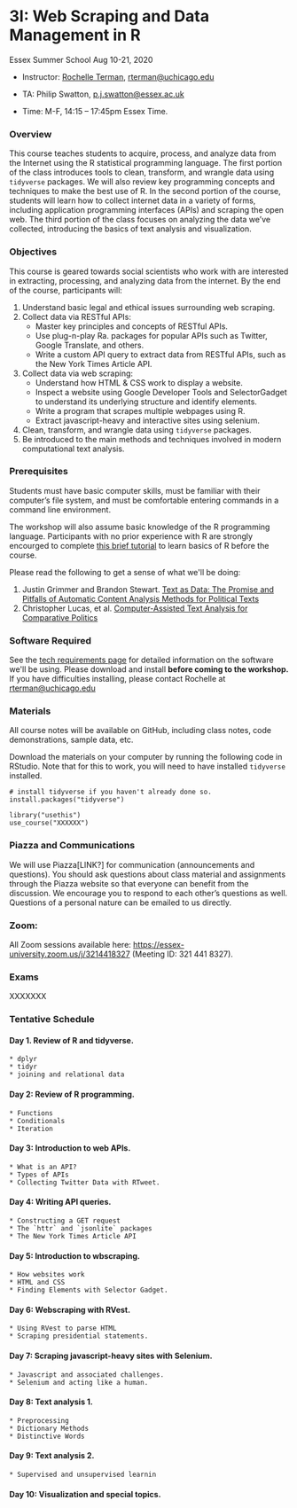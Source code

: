 # 3I: Web Scraping and Data Management in R

Essex Summer School
Aug 10-21, 2020

* Instructor: [Rochelle Terman](http://rochelleterman.com/), rterman@uchicago.edu

* TA: Philip Swatton, p.j.swatton@essex.ac.uk

* Time: M-F, 14:15 – 17:45pm Essex Time.


### Overview

This course teaches students to acquire, process, and analyze data from the Internet using the R statistical programming language. The first portion of the class introduces tools to clean, transform, and wrangle data using `tidyverse` packages. We will also review key programming concepts and techniques to make the best use of R. In the second portion of the course, students will learn how to collect internet data in a variety of forms, including application programming interfaces (APIs) and scraping the open web. The third portion of the class focuses on analyzing the data we’ve collected, introducing the basics of text analysis and visualization.

### Objectives 

This course is geared towards social scientists who work with are interested in extracting, processing, and analyzing data from the internet. By the end of the course, participants will:

1.  Understand basic legal and ethical issues surrounding web scraping.
2.  Collect data via RESTful APIs:
    * Master key principles and concepts of RESTful APIs.
    * Use plug-n-play Ra.   packages for popular APIs such as Twitter, Google Translate, and others.
    * Write a custom API query to extract data from RESTful APIs, such as the New York Times Article API.
3.  Collect data via web scraping:
    * Understand how HTML & CSS work to display a website.
    * Inspect a website using Google Developer Tools and SelectorGadget to understand its underlying structure and identify elements.
    * Write a program that scrapes multiple webpages using R.
    * Extract javascript-heavy and interactive sites using selenium.
4.  Clean, transform, and wrangle data using `tidyverse` packages.
5.  Be introduced to the main methods and techniques involved in modern computational text analysis.

### Prerequisites

Students must have basic computer skills, must be familiar with their computer’s file system, and must be comfortable entering commands in a command line environment. 

The workshop will also assume basic knowledge of the R programming language. Participants with no prior experience with R are strongly encourged to complete [this brief tutorial](https://www.codeschool.com/courses/try-r) to learn basics of R before the course.

Please read the following to get a sense of what we'll be doing:

1. Justin Grimmer and Brandon Stewart. [Text as Data: The Promise and Pitfalls of Automatic Content Analysis Methods for Political Texts](https://web.stanford.edu/~jgrimmer/tad2.pdf)
2. Christopher Lucas, et al. [Computer-Assisted Text Analysis for Comparative Politics](https://scholar.harvard.edu/files/dtingley/files/comparativepoliticstext.pdf)

### Software Required

See the [tech requirements page](B-Tech-Requirements.md) for detailed information on the software we'll be using. Please download and install **before coming to the workshop.** If you have difficulties installing, please contact Rochelle at rterman@uchicago.edu

### Materials

All course notes will be available on GitHub, including class notes, code demonstrations, sample data, etc. 

Download the materials on your computer by running the following code in RStudio. Note that for this to work, you will need to have installed `tidyverse` installed.

```
# install tidyverse if you haven't already done so.
install.packages("tidyverse")

library("usethis")
use_course("XXXXXX")
```

### Piazza and Communications

We will use Piazza[LINK?] for communication (announcements and questions). You should ask questions about class material and assignments through the Piazza website so that everyone can benefit from the discussion. We encourage you to respond to each other’s questions as well. Questions of a personal nature can be emailed to us directly.

### Zoom:

All Zoom sessions available here: https://essex-university.zoom.us/j/3214418327 (Meeting ID: 321 441 8327).

### Exams

XXXXXXX


### Tentative Schedule

#### Day 1. Review of R and tidyverse.
    * dplyr
    * tidyr
    * joining and relational data

#### Day 2: Review of R programming.
    * Functions
    * Conditionals
    * Iteration

#### Day 3: Introduction to web APIs.
    * What is an API?
    * Types of APIs
    * Collecting Twitter Data with RTweet.

#### Day 4: Writing API queries.
    * Constructing a GET request
    * The `httr` and `jsonlite` packages
    * The New York Times Article API

#### Day 5: Introduction to wbscraping.
    * How websites work
    * HTML and CSS
    * Finding Elements with Selector Gadget.

#### Day 6: Webscraping with RVest.
    * Using RVest to parse HTML
    * Scraping presidential statements.

#### Day 7: Scraping javascript-heavy sites with Selenium.
    * Javascript and associated challenges.
    * Selenium and acting like a human. 

#### Day 8: Text analysis 1.
    * Preprocessing
    * Dictionary Methods
    * Distinctive Words

#### Day 9: Text analysis 2.
    * Supervised and unsupervised learnin

#### Day 10: Visualization and special topics.
